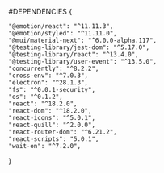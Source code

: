 

#DEPENDENCIES
{

    "@emotion/react": "^11.11.3",
    "@emotion/styled": "^11.11.0",
    "@mui/material-next": "^6.0.0-alpha.117",
    "@testing-library/jest-dom": "^5.17.0",
    "@testing-library/react": "^13.4.0",
    "@testing-library/user-event": "^13.5.0",
    "concurrently": "^8.2.2",
    "cross-env": "^7.0.3",
    "electron": "^28.1.3",
    "fs": "^0.0.1-security",
    "os": "^0.1.2",
    "react": "^18.2.0",
    "react-dom": "^18.2.0",
    "react-icons": "^5.0.1",
    "react-quill": "^2.0.0",
    "react-router-dom": "^6.21.2",
    "react-scripts": "5.0.1",
    "wait-on": "^7.2.0",
}
